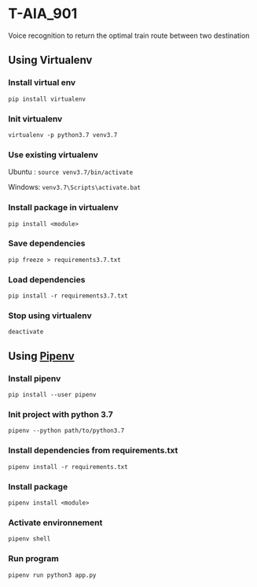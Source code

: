# T-AIA_901
Voice recognition to return the optimal train route between two destination

## Using Virtualenv
### Install virtual env
`pip install virtualenv`

### Init virtualenv
`virtualenv -p python3.7 venv3.7`

### Use existing virtualenv
Ubuntu : 
`source venv3.7/bin/activate`

Windows: 
`venv3.7\Scripts\activate.bat`

### Install package in virtualenv
`pip install <module>`

### Save dependencies
`pip freeze > requirements3.7.txt`

### Load dependencies
`pip install -r requirements3.7.txt`

### Stop using virtualenv
`deactivate`

## Using [Pipenv](https://pipenv.pypa.io/en/latest/)
### Install pipenv
`pip install --user pipenv`

### Init project with python 3.7
`pipenv --python path/to/python3.7`

### Install dependencies from requirements.txt 
`pipenv install -r requirements.txt`

### Install package
`pipenv install <module>`

### Activate environnement
`pipenv shell`

### Run program
`pipenv run python3 app.py`